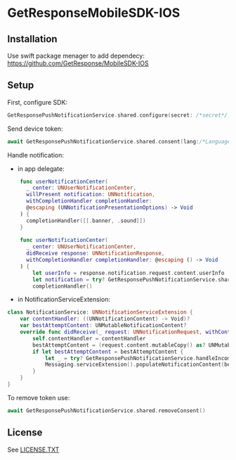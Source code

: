 # GetResponseMobileSDK-IOS

## Installation

Use swift package menager to add dependecy:
https://github.com/GetResponse/MobileSDK-IOS

## Setup

First, configure SDK:

```swift
GetResponsePushNotificationService.shared.configure(secret: /*secret*/, applicationId:/*applicationId*/, entrypoint: /*entrypoint*/)

```

Send device token:

```swift
await GetResponsePushNotificationService.shared.consent(lang:/*LanguageCode*/, externalId: /*externalId*/, email: /*email*/, fcmToken: notificationManager.token!)

```

Handle notification:

- in app delegate:
```swift
    func userNotificationCenter(
      _ center: UNUserNotificationCenter,
      willPresent notification: UNNotification,
      withCompletionHandler completionHandler:
      @escaping (UNNotificationPresentationOptions) -> Void
    ) {
      completionHandler([[.banner, .sound]])
    }
    
    func userNotificationCenter(
      _ center: UNUserNotificationCenter,
      didReceive response: UNNotificationResponse,
      withCompletionHandler completionHandler: @escaping () -> Void
    ) {
        let userInfo = response.notification.request.content.userInfo
        let notification = try? GetResponsePushNotificationService.shared.handleIncomingNotification(userInfo: userInfo, eventType: EventType.clicked)
        completionHandler()
```

- in NotificationServiceExtension:

```swift
class NotificationService: UNNotificationServiceExtension {
    var contentHandler: ((UNNotificationContent) -> Void)?
    var bestAttemptContent: UNMutableNotificationContent?
    override func didReceive(_ request: UNNotificationRequest, withContentHandler contentHandler: @escaping (UNNotificationContent) -> Void) {
        self.contentHandler = contentHandler
        bestAttemptContent = (request.content.mutableCopy() as? UNMutableNotificationContent)
        if let bestAttemptContent = bestAttemptContent {
            let _ = try? GetResponsePushNotificationService.handleIncomingNotification(userInfo: bestAttemptContent.userInfo, eventType: EventType.showed)
            Messaging.serviceExtension().populateNotificationContent(bestAttemptContent, withContentHandler: contentHandler)
        }
    }
}
```

To remove token use:

```swift
await GetResponsePushNotificationService.shared.removeConsent()
```


## License
See [LICENSE.TXT](LICENSE.TXT)
